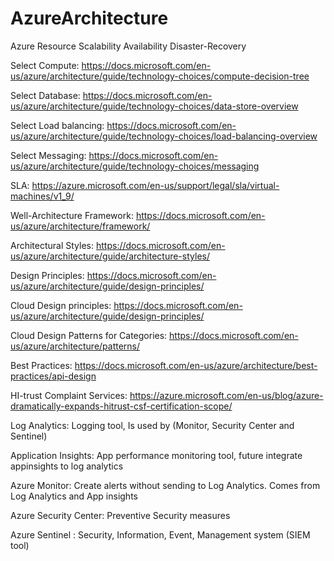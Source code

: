 # AzureArchitecture

Azure Resource Scalability Availability Disaster-Recovery
 


Select Compute: https://docs.microsoft.com/en-us/azure/architecture/guide/technology-choices/compute-decision-tree

Select Database: https://docs.microsoft.com/en-us/azure/architecture/guide/technology-choices/data-store-overview

Select Load balancing: https://docs.microsoft.com/en-us/azure/architecture/guide/technology-choices/load-balancing-overview

Select Messaging: https://docs.microsoft.com/en-us/azure/architecture/guide/technology-choices/messaging

SLA: https://azure.microsoft.com/en-us/support/legal/sla/virtual-machines/v1_9/


Well-Architecture Framework: https://docs.microsoft.com/en-us/azure/architecture/framework/

Architectural Styles: https://docs.microsoft.com/en-us/azure/architecture/guide/architecture-styles/

Design Principles: https://docs.microsoft.com/en-us/azure/architecture/guide/design-principles/

Cloud Design principles: https://docs.microsoft.com/en-us/azure/architecture/guide/design-principles/

Cloud Design Patterns for Categories: https://docs.microsoft.com/en-us/azure/architecture/patterns/

Best Practices: https://docs.microsoft.com/en-us/azure/architecture/best-practices/api-design



HI-trust Complaint Services: https://azure.microsoft.com/en-us/blog/azure-dramatically-expands-hitrust-csf-certification-scope/


Log Analytics: Logging tool, Is used by (Monitor, Security Center and Sentinel)

Application Insights: App performance monitoring tool, future integrate appinsights to log analytics

Azure Monitor: Create alerts without sending to Log Analytics. Comes from Log Analytics and App insights

Azure Security Center: Preventive Security measures 

Azure Sentinel : Security, Information, Event, Management system (SIEM tool)




